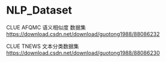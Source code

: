 # NLP_Dataset

CLUE AFQMC 语义相似度 数据集 https://download.csdn.net/download/guotong1988/88086232

CLUE TNEWS 文本分类数据集 https://download.csdn.net/download/guotong1988/88086230
